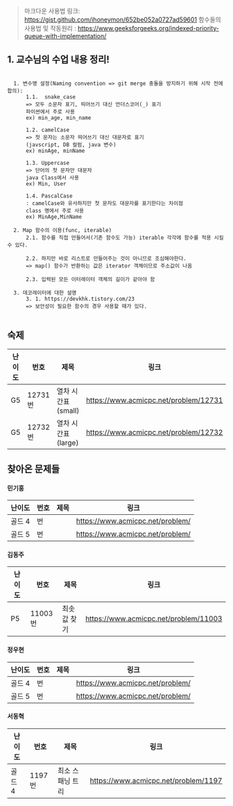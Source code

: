 > 마크다운 사용법 링크: https://gist.github.com/ihoneymon/652be052a0727ad59601
> 함수들의 사용법 및 작동원리 : https://www.geeksforgeeks.org/indexed-priority-queue-with-implementation/

## 1. 교수님의 수업 내용 정리!
  ```

    1. 변수명 설정(Naming convention => git merge 충돌을 방지하기 위해 시작 전에 합의):
        1.1.  snake_case
        => 모두 소문자 표기, 띄어쓰기 대신 언더스코어(_) 표기
        파이썬에서 주로 사용
        ex) min_age, min_name

        1.2. camelCase
        => 첫 문자는 소문자 띄어쓰기 대신 대문자로 표기
        (javscript, DB 컬럼, java 변수)
        ex) minAge, minName

        1.3. Uppercase
        => 단어의 첫 문자만 대문자
        java Class에서 사용
        ex) Min, User

        1.4. PascalCase
        : camelCase와 유사하지만 첫 문자도 대문자를 표기한다는 차이점
        class 명에서 주로 사용
        ex) MinAge,MinName

    2. Map 함수의 이용(func, iterable)
        2.1. 함수를 직접 만들어서(기존 함수도 가능) iterable 각각에 함수를 적용 시킬 수 있다.

        2.2. 하지만 바로 리스트로 만들어주는 것이 아니므로 조심해야한다.
        => map() 함수가 반환하는 값은 iterator 객체이므로 주소값이 나옴

        2.3. 입력된 모든 이터레이터 객체의 길이가 같아야 함
    
    3. 데코레이터에 대한 설명
        3. 1. https://devkhk.tistory.com/23
        => 보안성이 필요한 함수의 경우 사용할 때가 있다.


  ```
## 숙제
|난이도|번호|제목|링크|
|-|-|-|-|
| G5 | 12731번 | 열차 시간표(small) | https://www.acmicpc.net/problem/12731 |
| G5 | 12732번 | 열차 시간표(large) | https://www.acmicpc.net/problem/12732 |


## 찾아온 문제들
#### 민기홍
|난이도|번호|제목|링크|
|-----|-----|---------------------|----------------------------------------|
|골드 4|번||https://www.acmicpc.net/problem/|
|골드 5|번||https://www.acmicpc.net/problem/|

#### 김동주
|난이도|번호|제목|링크|
|-----|-----|---------------------|----------------------------------------|
|P5|11003번|최솟값 찾기|https://www.acmicpc.net/problem/11003|

#### 정우현
|난이도|번호|제목|링크|
|-----|-----|---------------------|----------------------------------------|
|골드 4|번||https://www.acmicpc.net/problem/|
|골드 5|번||https://www.acmicpc.net/problem/|

#### 서동혁
|난이도|번호|제목|링크|
|-----|-----|---------------------|----------------------------------------|
|골드 4|1197번|최소 스패닝 트리|https://www.acmicpc.net/problem/1197|

